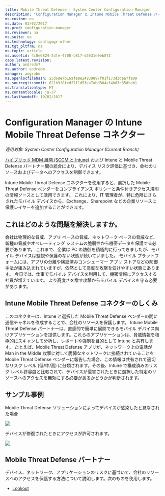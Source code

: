```yaml
---
title: Mobile Threat Defense | System Center Configuration Manager
description: "Configuration Manager と Intune Mobile Threat Defense パートナーを使用して、デバイス、ネットワーク、アプリケーションのリスクを基に会社のリソースへのアクセスを制限します。"
ms.custom: na
ms.date: 03/02/2017
ms.prod: configuration-manager
ms.reviewer: na
ms.suite: na
ms.technology: configmgr-other
ms.tgt_pltfrm: na
ms.topic: article
ms.assetid: 4c0e6824-2dfe-4700-b817-d5631e0eb872
caps.latest.revision: 
author: andredm7
ms.author: andredm
manager: angrobe
ms.openlocfilehash: 25d68e7b16afe8e24939897f01f173d3daa7fa09
ms.sourcegitcommit: 621b9f8fedf7f1d53ea7abd804af4b63c85dbeb1
ms.translationtype: HT
ms.contentlocale: ja-JP
ms.lasthandoff: 10/02/2017
---
```

# <a name="intune-mobile-threat-defense-connectors-in-configuration-manager"></a>Configuration Manager の Intune Mobile Threat Defense コネクター

*適用対象: System Center Configuration Manager (Current Branch)*

[ハイブリッド MDM 展開 (SCCM と Intune)](https://docs.microsoft.com/sccm/mdm/understand/choose-between-standalone-intune-and-hybrid-mobile-device-management) および Intune と Mobile Threat Defense パートナー間の統合により、デバイス リスク評価に基づき、会社のリソースおよびデータへのアクセスを制御できます。

Intune Mobile Threat Defense コネクターを使用すると、選択した Mobile Threat Defense ベンダーをコンプライアンス ポリシーと条件付きアクセス規則の情報ソースとして活用できます。 これにより、IT 管理者が、特に危険にさらされたモバイル デバイスから、Exchange、Sharepoint などの企業リソースに保護レイヤーを追加することができます。

## <a name="what-problem-does-this-solve"></a>これはどのような問題を解決しますか。

会社は物理的な脅威、アプリ ベースの脅威、ネットワーク ベースの脅威など、新種の脅威やオペレーティング システムの脆弱性から機密データを保護する必要があります。
これまで、企業は PC の防御を積極的に行ってきましたが、モバイル デバイスは監視や保護のない状態が続いていました。 モバイル プラットフォームには、アプリの分離や検証済みコンシューマー アプリ ストアなどの防御手法が組み込まれていますが、依然として高度な攻撃を受けやすい状態にあります。 今日では、仕事でモバイル デバイスを利用して、機密情報にアクセスする社員が増えています。 より高度さを増す攻撃からモバイル デバイスを守る必要があります。

## <a name="how-the-intune-mobile-threat-defense-connectors-work"></a>Intune Mobile Threat Defense コネクターのしくみ

このコネクターは、Intune と選択した Mobile Threat Defense ベンダーの間に通信チャネルを作成することで、会社のリソースを保護します。 Intune Mobile Threat Defense パートナーは、直感的で簡単に展開できるモバイル デバイス向けアプリケーションを提供します。これらのアプリケーションは、脅威情報を積極的にスキャンして分析し、レポートや強制を目的として Intune と共有します。 たとえば、Mobile Threat Defense アプリが、ネットワーク上の電話が Man in the Middle 攻撃に対して脆弱なネットワークに接続されていることを Mobile Threat Defense ベンダーに報告した場合、この情報は共有されて適切なリスク レベル (低/中/高) に分類されます。その後、Intune で構成済みのリスク レベル許容度と比較されて、デバイスが侵害されたときに選択した特定のリソースへのアクセスを無効にする必要があるかどうかが判断されます。

## <a name="sample-scenarios"></a>サンプル事例

Mobile Threat Defense ソリューションによってデバイスが感染したと見なされた場合

![](http://i.imgur.com/Li1WUOU.png)

デバイスが修復されたときにアクセスが許可されます。

![](http://i.imgur.com/VCIwpdz.png)

## <a name="mobile-threat-defense-partners"></a>Mobile Threat Defense パートナー

デバイス、ネットワーク、アプリケーションのリスクに基づいて、会社のリソースへのアクセスを保護する方法について説明します。次のものを使用します。

- [Lookout](https://docs.microsoft.com/sccm/protect/deploy-use/lookout-mobile-threat-defense-in-configuration-manager)
